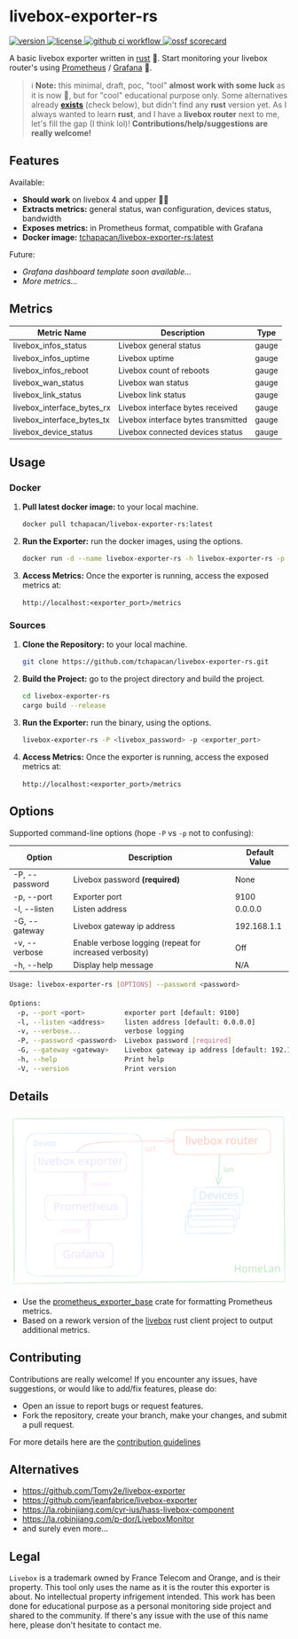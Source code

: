# livebox-exporter-rs

<p>
    <a href="https://github.com/tchapacan/livebox-exporter-rs">
        <img src="https://img.shields.io/badge/dynamic/toml?url=https://raw.githubusercontent.com/tchapacan/livebox-exporter-rs/master/Cargo.toml&query=$.package.version&style=for-the-badge&label=Version" alt="version">
    </a>
    <a href="https://github.com/tchapacan/livebox-exporter-rs/blob/main/LICENSE">
        <img src="https://img.shields.io/github/license/tchapacan/livebox-exporter-rs.svg?style=for-the-badge" alt="license">
    </a>
    <a href="https://github.com/tchapacan/livebox-exporter-rs/actions?query=workflow%3A%22Code%20Checks%22">
        <img src="https://img.shields.io/github/actions/workflow/status/tchapacan/livebox-exporter-rs/code-checks.yml?style=for-the-badge" alt="github ci workflow">
    </a>
    <a href="https://api.securityscorecards.dev/projects/github.com/tchapacan/livebox-exporter-rs">
      <img src="https://api.securityscorecards.dev/projects/github.com/tchapacan/livebox-exporter-rs/badge?style=for-the-badge" alt="ossf scorecard">
    </a>
</p>

A basic livebox exporter written in [rust](https://doc.rust-lang.org/book/title-page.html) 🦀. Start monitoring your livebox router's using [Prometheus](https://github.com/prometheus/prometheus) / [Grafana](https://github.com/grafana/grafana) 💪.

> ℹ️ **Note:** this minimal, draft, poc, "tool" **almost work with some luck** as it is now 🤞, but for "cool" educational purpose only. Some alternatives already **[exists](#alternative)** (check below), but didn't find any **rust** version yet. As I always wanted to learn **rust**, and I have a **livebox router** next to me, let's fill the gap (I think lol)! **Contributions/help/suggestions are really welcome!**


## Features

Available:

- **Should work** on livebox 4 and upper 🤷🏻‍
- **Extracts metrics:** general status, wan configuration, devices status, bandwidth
- **Exposes metrics:** in Prometheus format, compatible with Grafana
- **Docker image:** [tchapacan/livebox-exporter-rs:latest](https://hub.docker.com/r/tchapacan/livebox-exporter-rs)

Future:

- *Grafana dashboard template soon available...*
- *More metrics...*


## Metrics

| **Metric Name**                   | **Description**                         | **Type**  |
|-------------------------------|-------------------------------------|-------|
| livebox_infos_status         | Livebox general status              | gauge |
| livebox_infos_uptime         | Livebox uptime                      | gauge |
| livebox_infos_reboot         | Livebox count of reboots            | gauge |
| livebox_wan_status           | Livebox wan status                  | gauge |
| livebox_link_status          | Livebox link status                 | gauge |
| livebox_interface_bytes_rx  | Livebox interface bytes received    | gauge |
| livebox_interface_bytes_tx  | Livebox interface bytes transmitted | gauge |
| livebox_device_status        | Livebox connected devices status    | gauge |


## Usage

### Docker

1. **Pull latest docker image:** to your local machine.

   ```bash
   docker pull tchapacan/livebox-exporter-rs:latest
   ```

2. **Run the Exporter:** run the docker images, using the options.

    ```bash
    docker run -d --name livebox-exporter-rs -h livebox-exporter-rs -p <exporter_port>:<exporter_port> tchapacan/livebox-exporter-rs:latest --password <livebox_password> --port <exporter_port>
    ```

3. **Access Metrics:** Once the exporter is running, access the exposed metrics at:

   `http://localhost:<exporter_port>/metrics`


### Sources

1. **Clone the Repository:** to your local machine.

   ```bash
   git clone https://github.com/tchapacan/livebox-exporter-rs.git
   ```

2. **Build the Project:** go to the project directory and build the project.

    ```bash
    cd livebox-exporter-rs
    cargo build --release
    ```

3. **Run the Exporter:** run the binary, using the options.

    ```bash
    livebox-exporter-rs -P <livebox_password> -p <exporter_port>
    ```

4. **Access Metrics:** Once the exporter is running, access the exposed metrics at:

   `http://localhost:<exporter_port>/metrics`


## Options

Supported command-line options (hope `-P` vs `-p` not to confusing):

| Option                 | Description                                   | Default Value |
|------------------------|-----------------------------------------------|---------------|
| -P, --password <password> | Livebox password **(required)**                 | None          |
| -p, --port <port>         | Exporter port                                 | 9100          |
| -l, --listen <address>    | Listen address                                | 0.0.0.0       |
| -G, --gateway <address>   | Livebox gateway ip address                    | 192.168.1.1   |
| -v, --verbose             | Enable verbose logging (repeat for increased verbosity) | Off     |
| -h, --help                | Display help message                         | N/A           |

```bash
Usage: livebox-exporter-rs [OPTIONS] --password <password>

Options:
  -p, --port <port>          exporter port [default: 9100]
  -l, --listen <address>     listen address [default: 0.0.0.0]
  -v, --verbose...           verbose logging
  -P, --password <password>  Livebox password [required]
  -G, --gateway <gateway>    Livebox gateway ip address [default: 192.168.1.1]
  -h, --help                 Print help
  -V, --version              Print version
```

## Details

![overview schema](./images/livebox-exporter-rs_details.svg)

- Use the [prometheus_exporter_base](https://github.com/MindFlavor/prometheus_exporter_base) crate for formatting Prometheus metrics.
- Based on a rework version of the [livebox](https://crates.io/crates/livebox/) rust client project to output additional metrics.

## Contributing

Contributions are really welcome! If you encounter any issues, have suggestions, or would like to add/fix features, please do:

- Open an issue to report bugs or request features.
- Fork the repository, create your branch, make your changes, and submit a pull request.

For more details here are the [contribution guidelines](CONTRIBUTING.md)


## Alternatives

- https://github.com/Tomy2e/livebox-exporter
- https://github.com/jeanfabrice/livebox-exporter
- https://la.robinjiang.com/cyr-ius/hass-livebox-component
- https://la.robinjiang.com/p-dor/LiveboxMonitor
- and surely even more...


## Legal

`Livebox` is a trademark owned by France Telecom and Orange, and is their property. This tool only uses the name as it is the router this exporter is about. No intellectual property infrigement intended. This work has been done for educational purpose as a personal monitoring side project and shared to the community. If there's any issue with the use of this name here, please don't hesitate to contact me.
